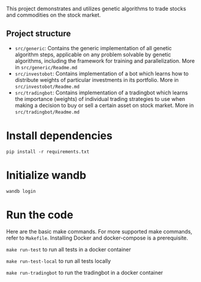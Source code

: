 This project demonstrates and utilizes genetic algorithms to trade stocks and commodities on the stock market.

## Project structure
- `src/generic`: Contains the generic implementation of all genetic algorithm steps, applicable on any problem solvable by genetic algorithms, including the framework for training and parallelization. More in `src/generic/Readme.md`
- `src/investobot`: Contains implementation of a bot which learns how to distribute weights of particular investments in its portfolio. More in `src/investobot/Readme.md`
- `src/tradingbot`: Contains implementation of a tradingbot which learns the importance (weights) of individual trading strategies to use when making a decision to buy
or sell a certain asset on stock market. More in `src/tradingbot/Readme.md`

# Install dependencies

```
pip install -r requirements.txt
```

# Initialize wandb

```
wandb login
```

# Run the code
Here are the basic make commands. For more supported make commands, refer to `Makefile`. Installing Docker and docker-compose is a prerequisite.


`make run-test` to run all tests in a docker container

`make run-test-local` to run all tests locally

`make run-tradingbot` to run the tradingbot in a docker container
